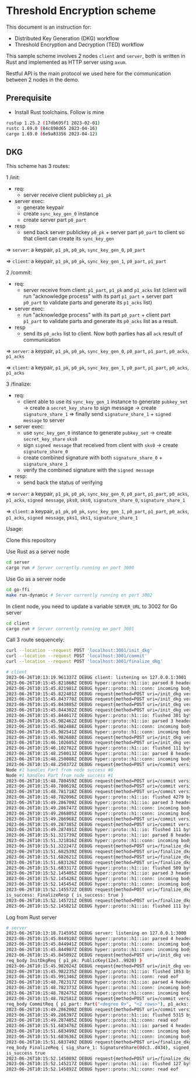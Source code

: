 # Threshold Encryption scheme

This document is an instruction for:

- Distributed Key Generation (DKG) workflow
- Threshold Encryption and Decryption (TED) workflow

This sample scheme involves 2 nodes `client` and `server`, both is written in Rust and implemented as HTTP server using `axum`.

Restful API is the main protocol we used here for the communication between 2 nodes in the demo.

## Prerequisite

- Install Rust toolchains. Follow is mine

```sh
rustup 1.25.2 (17db695f1 2023-02-01)
rustc 1.69.0 (84c898d65 2023-04-16)
cargo 1.69.0 (6e9a83356 2023-04-12)
```

## DKG

This scheme has 3 routes:

1 /init: 
- req: 
  - server receive client publickey `p1_pk`
- server exec:
  - generate keypair
  - create `sync_key_gen_0` instance
  - create server part `p0_part`
- resp
  - send back server publickey `p0_pk` + server part `p0_part` to client so that client can create its `sync_key_gen`

=> `server`: a keypair, `p1_pk`, `p0_pk`, `sync_key_gen_0`, `p0_part`

=> `client`: a keypair, `p1_pk`, `p0_pk`, `sync_key_gen_1`, `p0_part`, `p1_part`

2 /commit: 
- req:
  - server receive from client: `p1_part`, `p1_pk` and `p1_acks` list (client will run "acknowledge process" with its part `p1_part` + server part `p0_part` to validate parts and generate its `p1_acks` list)
- server exec:
    - run "acknowledge process" with its part `p0_part` + client part `p1_part` to validate parts and generate its `p0_acks` list as a result.
- resp
  - send its `p0_acks` list to client. Now both parties has all `ack` result of communication

=> `server`: a keypair, `p1_pk`, `p0_pk`, `sync_key_gen_0`, `p0_part`, `p1_part`, `p0_acks`, `p1_acks`

=> `client`: a keypair, `p1_pk`, `p0_pk`, `sync_key_gen_1`, `p0_part`, `p1_part`, `p0_acks`, `p1_acks`

3 /finalize:
- req:
  - client able to use its `sync_key_gen_1` instance to generate `pubkey_set` -> create a `secret_key_share` to sign message -> create `signature_share_1` => finally send `signature_share_1` + `signed message` to server
- server exec:
  - use `sync_key_gen_0` instance to generate `pubkey_set` -> create `secret_key_share` `sks0`
  - sign `signed message` that received from client with `sks0` -> create `signature_share_0`
  - create combined signature with both `signature_share_0` + `signature_share_1` 
  - verify the combined signature with the `signed message`
- resp:
  -  send back the status of verifying

=> `server`: a keypair, `p1_pk`, `p0_pk`, `sync_key_gen_0`, `p0_part`, `p1_part`, `p0_acks`, `p1_acks`, `signed message`, `pks0`, `sks0`, `signature_share_0`, `signature_share_1`

=> `client`: a keypair, `p1_pk`, `p0_pk`, `sync_key_gen_1`, `p0_part`, `p1_part`, `p0_acks`, `p1_acks`, `signed message`, `pks1`, `sks1`,  `signature_share_1`

Usage:

Clone this repository

Use Rust as a server node

```sh
cd server
cargo run # Server currently running on port 3000
```

Use Go as a server node

```sh
cd go-ffi
make run-dynamic # Server currently running on port 3002
```

In client node, you need to update a variable `SERVER_URL` to 3002 for Go server

```sh
cd client
cargo run # Server currently running on port 3001
```

Call 3 route sequencely:

```sh
curl --location --request POST 'localhost:3001/init_dkg'
curl --location --request POST 'localhost:3001/commit'
curl --location --request POST 'localhost:3001/finalize_dkg'
```




```sh
# client
2023-06-26T10:13:19.961337Z DEBUG client: listening on 127.0.0.1:3001
2023-06-26T10:15:45.821868Z DEBUG hyper::proto::h1::io: parsed 8 headers
2023-06-26T10:15:45.821981Z DEBUG hyper::proto::h1::conn: incoming body is empty
2023-06-26T10:15:45.822401Z DEBUG request{method=POST uri=/init_dkg version=HTTP/1.1}: tower_http::trace::on_request: started processing request
2023-06-26T10:15:45.843770Z DEBUG request{method=POST uri=/init_dkg version=HTTP/1.1}: reqwest::connect: starting new connection: http://127.0.0.1:3000/    
2023-06-26T10:15:45.843885Z DEBUG request{method=POST uri=/init_dkg version=HTTP/1.1}: hyper::client::connect::http: connecting to 127.0.0.1:3000
2023-06-26T10:15:45.844302Z DEBUG request{method=POST uri=/init_dkg version=HTTP/1.1}: hyper::client::connect::http: connected to 127.0.0.1:3000
2023-06-26T10:15:45.844617Z DEBUG hyper::proto::h1::io: flushed 301 bytes
2023-06-26T10:15:45.982462Z DEBUG hyper::proto::h1::io: parsed 3 headers
2023-06-26T10:15:45.982488Z DEBUG hyper::proto::h1::conn: incoming body is content-length (1743 bytes)
2023-06-26T10:15:45.982541Z DEBUG hyper::proto::h1::conn: incoming body completed
2023-06-26T10:15:45.982680Z DEBUG request{method=POST uri=/init_dkg version=HTTP/1.1}: hyper::client::pool: pooling idle connection for ("http", 127.0.0.1:3000)
2023-06-26T10:15:46.102605Z DEBUG request{method=POST uri=/init_dkg version=HTTP/1.1}: tower_http::trace::on_response: finished processing request latency=280 ms status=200
2023-06-26T10:15:46.102782Z DEBUG hyper::proto::h1::io: flushed 111 bytes
2023-06-26T10:15:48.250013Z DEBUG hyper::proto::h1::io: parsed 8 headers
2023-06-26T10:15:48.250088Z DEBUG hyper::proto::h1::conn: incoming body is empty
2023-06-26T10:15:48.250372Z DEBUG request{method=POST uri=/commit version=HTTP/1.1}: tower_http::trace::on_request: started processing request
Node #1 handles Part from node success #0
Node #1 handles Part from node success #1
2023-06-26T10:15:48.780459Z DEBUG request{method=POST uri=/commit version=HTTP/1.1}: reqwest::connect: starting new connection: http://127.0.0.1:3000/    
2023-06-26T10:15:48.780619Z DEBUG request{method=POST uri=/commit version=HTTP/1.1}: hyper::client::connect::http: connecting to 127.0.0.1:3000
2023-06-26T10:15:48.781718Z DEBUG request{method=POST uri=/commit version=HTTP/1.1}: hyper::client::connect::http: connected to 127.0.0.1:3000
2023-06-26T10:15:48.782096Z DEBUG hyper::proto::h1::io: flushed 4279 bytes
2023-06-26T10:15:49.286709Z DEBUG hyper::proto::h1::io: parsed 3 headers
2023-06-26T10:15:49.286747Z DEBUG hyper::proto::h1::conn: incoming body is content-length (5205 bytes)
2023-06-26T10:15:49.286805Z DEBUG hyper::proto::h1::conn: incoming body completed
2023-06-26T10:15:49.286968Z DEBUG request{method=POST uri=/commit version=HTTP/1.1}: hyper::client::pool: pooling idle connection for ("http", 127.0.0.1:3000)
2023-06-26T10:15:49.287385Z DEBUG request{method=POST uri=/commit version=HTTP/1.1}: tower_http::trace::on_response: finished processing request latency=1037 ms status=200
2023-06-26T10:15:49.287491Z DEBUG hyper::proto::h1::io: flushed 111 bytes
2023-06-26T10:15:51.321739Z DEBUG hyper::proto::h1::io: parsed 8 headers
2023-06-26T10:15:51.321816Z DEBUG hyper::proto::h1::conn: incoming body is empty
2023-06-26T10:15:51.322247Z DEBUG request{method=POST uri=/finalize_dkg version=HTTP/1.1}: tower_http::trace::on_request: started processing request
2023-06-26T10:15:51.682539Z DEBUG request{method=POST uri=/finalize_dkg version=HTTP/1.1}: reqwest::connect: starting new connection: http://127.0.0.1:3000/    
2023-06-26T10:15:51.682621Z DEBUG request{method=POST uri=/finalize_dkg version=HTTP/1.1}: hyper::client::connect::http: connecting to 127.0.0.1:3000
2023-06-26T10:15:51.683126Z DEBUG request{method=POST uri=/finalize_dkg version=HTTP/1.1}: hyper::client::connect::http: connected to 127.0.0.1:3000
2023-06-26T10:15:51.683317Z DEBUG hyper::proto::h1::io: flushed 509 bytes
2023-06-26T10:15:52.145405Z DEBUG hyper::proto::h1::io: parsed 3 headers
2023-06-26T10:15:52.145426Z DEBUG hyper::proto::h1::conn: incoming body is content-length (19 bytes)
2023-06-26T10:15:52.145454Z DEBUG hyper::proto::h1::conn: incoming body completed
2023-06-26T10:15:52.145572Z DEBUG request{method=POST uri=/finalize_dkg version=HTTP/1.1}: hyper::client::pool: pooling idle connection for ("http", 127.0.0.1:3000)
is_success: FinalizeResp { is_success: true }
2023-06-26T10:15:52.145721Z DEBUG request{method=POST uri=/finalize_dkg version=HTTP/1.1}: tower_http::trace::on_response: finished processing request latency=823 ms status=200
2023-06-26T10:15:52.145821Z DEBUG hyper::proto::h1::io: flushed 111 bytes
```

Log from Rust server

```sh
# server
2023-06-26T10:13:18.714595Z DEBUG server: listening on 127.0.0.1:3000
2023-06-26T10:15:45.844910Z DEBUG hyper::proto::h1::io: parsed 4 headers
2023-06-26T10:15:45.844941Z DEBUG hyper::proto::h1::conn: incoming body is content-length (186 bytes)
2023-06-26T10:15:45.844987Z DEBUG hyper::proto::h1::conn: incoming body completed
2023-06-26T10:15:45.845092Z DEBUG request{method=POST uri=/init_dkg version=HTTP/1.1}: tower_http::trace::on_request: started processing request
req_body InitDkgReq { p1_pk: PublicKey(12e3..9920) }
2023-06-26T10:15:45.982024Z DEBUG request{method=POST uri=/init_dkg version=HTTP/1.1}: tower_http::trace::on_response: finished processing request latency=136 ms status=200
2023-06-26T10:15:45.982235Z DEBUG hyper::proto::h1::io: flushed 1853 bytes
2023-06-26T10:15:45.991346Z DEBUG hyper::proto::h1::conn: read eof
2023-06-26T10:15:48.782317Z DEBUG hyper::proto::h1::io: parsed 4 headers
2023-06-26T10:15:48.782373Z DEBUG hyper::proto::h1::conn: incoming body is content-length (4165 bytes)
2023-06-26T10:15:48.782475Z DEBUG hyper::proto::h1::conn: incoming body completed
2023-06-26T10:15:48.782581Z DEBUG request{method=POST uri=/commit version=HTTP/1.1}: tower_http::trace::on_request: started processing request
req_body CommitReq { p1_part: Part("<degree 0>", "<2 rows>"), p1_acks: [Ack(0, "<2 values>"), Ack(1, "<2 values>")] }
2023-06-26T10:15:49.286200Z DEBUG request{method=POST uri=/commit version=HTTP/1.1}: tower_http::trace::on_response: finished processing request latency=503 ms status=200
2023-06-26T10:15:49.286397Z DEBUG hyper::proto::h1::io: flushed 5315 bytes
2023-06-26T10:15:49.287485Z DEBUG hyper::proto::h1::conn: read eof
2023-06-26T10:15:51.683476Z DEBUG hyper::proto::h1::io: parsed 4 headers
2023-06-26T10:15:51.683499Z DEBUG hyper::proto::h1::conn: incoming body is content-length (390 bytes)
2023-06-26T10:15:51.683636Z DEBUG hyper::proto::h1::conn: incoming body completed
2023-06-26T10:15:51.683749Z DEBUG request{method=POST uri=/finalize_dkg version=HTTP/1.1}: tower_http::trace::on_request: started processing request
req_body FinalizeReq { sig_share_1: SignatureShare(0dc3..d434), signed_msg_1: "Sign this" }
is_success true
2023-06-26T10:15:52.145089Z DEBUG request{method=POST uri=/finalize_dkg version=HTTP/1.1}: tower_http::trace::on_response: finished processing request latency=461 ms status=200
2023-06-26T10:15:52.145217Z DEBUG hyper::proto::h1::io: flushed 127 bytes
2023-06-26T10:15:52.145892Z DEBUG hyper::proto::h1::conn: read eof
```
